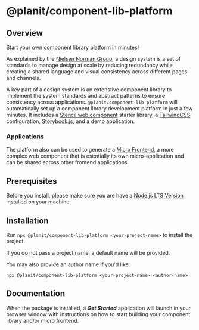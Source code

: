 # @planit/component-lib-platform

## Overview
Start your own component library platform in minutes!

As explained by the [Nielsen Norman Group](https://www.nngroup.com/articles/design-systems-101/), a design system is a set of standards to manage design at scale by reducing redundancy while creating a shared language and visual consistency across different pages and channels.

A key part of a design system is an extenstive component library to implement the system standards and abstract patterns to ensure consistency across applications. `@planit/component-lib-platform` will automatically set up a component library development platform in just a few minutes. It includes a [Stencil web component](https://stenciljs.com/docs/introduction) starter library, a [TailwindCSS](https://tailwindcss.com/) configuration, [Storybook.js](https://storybook.js.org/), and a demo application.

### Applications

The platform also can be used to generate a [Micro Frontend](https://micro-frontends.org/), a more complex web component that is esentially its own micro-application and can be shared across other frontend applications. 

## Prerequisites 

Before you install, please make sure you are have a [Node.js LTS Version](https://nodejs.org/en/about/releases/) installed on your machine.

## Installation

Run `npx @planit/component-lib-platform <your-project-name>` to install the project.

If you do not pass a project name, a default name will be provided.

You may also provide an author name if you'd like:

`npx @planit/component-lib-platform <your-project-name> <author-name>`

## Documentation

When the package is installed, a ***Get Started*** application will launch in your browser window with instructions on how to start building your component library and/or micro frontend.



